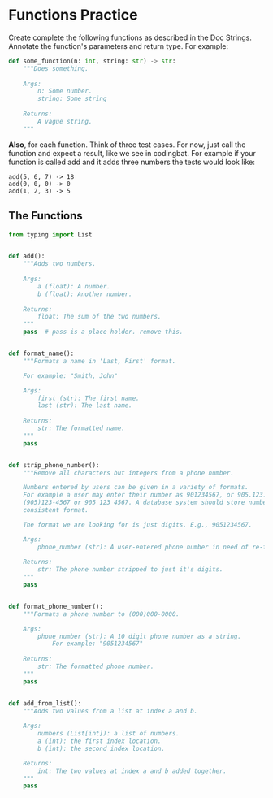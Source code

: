 # Functions Practice
Create complete the following functions as described in the Doc Strings. Annotate the function's parameters and return type. For example:
```python
def some_function(n: int, string: str) -> str:
    """Does something.
    
    Args:
        n: Some number.
        string: Some string
       
    Returns:
        A vague string.
    """
```

**Also**, for each function. Think of three test cases. For now, just call the function and expect a result, like we see in codingbat. 
For example if your function is called add and it adds three numbers the tests would look like:
```
add(5, 6, 7) -> 18
add(0, 0, 0) -> 0
add(1, 2, 3) -> 5
```

## The Functions
```python
from typing import List


def add():
    """Adds two numbers.
    
    Args:
        a (float): A number.
        b (float): Another number.
    
    Returns:
        float: The sum of the two numbers.
    """
    pass  # pass is a place holder. remove this.


def format_name():
    """Formats a name in 'Last, First' format.

    For example: "Smith, John"

    Args:
        first (str): The first name.
        last (str): The last name.
    
    Returns:
        str: The formatted name.
    """
    pass


def strip_phone_number():
    """Remove all characters but integers from a phone number.

    Numbers entered by users can be given in a variety of formats.
    For example a user may enter their number as 901234567, or 905.123.4567 or
    (905)123-4567 or 905 123 4567. A database system should store numbers in a
    consistent format.

    The format we are looking for is just digits. E.g., 9051234567.

    Args:
        phone_number (str): A user-entered phone number in need of re-formatting.
    
    Returns:
        str: The phone number stripped to just it's digits.
    """
    pass


def format_phone_number():
    """Formats a phone number to (000)000-0000.

    Args:
        phone_number (str): A 10 digit phone number as a string.
            For example: "9051234567"
    
    Returns:
        str: The formatted phone number.
    """
    pass


def add_from_list():
    """Adds two values from a list at index a and b.
    
    Args:
        numbers (List[int]): a list of numbers.
        a (int): the first index location.
        b (int): the second index location.

    Returns:
        int: The two values at index a and b added together.
    """
    pass  

```
